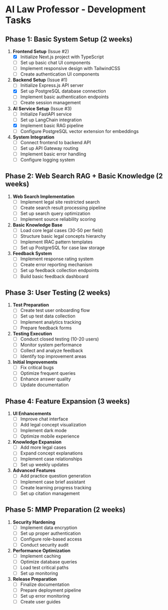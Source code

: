 # AI Law Professor - Development Tasks

## Phase 1: Basic System Setup (2 weeks)

1. **Frontend Setup** (Issue #2)
   - [x] Initialize Next.js project with TypeScript
   - [ ] Set up basic chat UI components
   - [ ] Implement responsive design with TailwindCSS
   - [ ] Create authentication UI components

2. **Backend Setup** (Issue #1)
   - [ ] Initialize Express.js API server
   - [x] Set up PostgreSQL database connection
   - [ ] Implement basic authentication endpoints
   - [ ] Create session management

3. **AI Service Setup** (Issue #3)
   - [ ] Initialize FastAPI service
   - [ ] Set up LangChain integration
   - [x] Implement basic RAG pipeline
   - [ ] Configure PostgreSQL vector extension for embeddings

4. **System Integration**
   - [ ] Connect frontend to backend API
   - [ ] Set up API Gateway routing
   - [ ] Implement basic error handling
   - [ ] Configure logging system

## Phase 2: Web Search RAG + Basic Knowledge (2 weeks)

1. **Web Search Implementation**
   - [ ] Implement legal site restricted search
   - [ ] Create search result processing pipeline
   - [ ] Set up search query optimization
   - [ ] Implement source reliability scoring

2. **Basic Knowledge Base**
   - [ ] Load core legal cases (30-50 per field)
   - [ ] Structure basic legal concepts hierarchy
   - [ ] Implement IRAC pattern templates
   - [ ] Set up PostgreSQL for case law storage

3. **Feedback System**
   - [ ] Implement response rating system
   - [ ] Create error reporting mechanism
   - [ ] Set up feedback collection endpoints
   - [ ] Build basic feedback dashboard

## Phase 3: User Testing (2 weeks)

1. **Test Preparation**
   - [ ] Create test user onboarding flow
   - [ ] Set up test data collection
   - [ ] Implement analytics tracking
   - [ ] Prepare feedback forms

2. **Testing Execution**
   - [ ] Conduct closed testing (10-20 users)
   - [ ] Monitor system performance
   - [ ] Collect and analyze feedback
   - [ ] Identify top improvement areas

3. **Initial Improvements**
   - [ ] Fix critical bugs
   - [ ] Optimize frequent queries
   - [ ] Enhance answer quality
   - [ ] Update documentation

## Phase 4: Feature Expansion (3 weeks)

1. **UI Enhancements**
   - [ ] Improve chat interface
   - [ ] Add legal concept visualization
   - [ ] Implement dark mode
   - [ ] Optimize mobile experience

2. **Knowledge Expansion**
   - [ ] Add more legal cases
   - [ ] Expand concept explanations
   - [ ] Implement case relationships
   - [ ] Set up weekly updates

3. **Advanced Features**
   - [ ] Add practice question generation
   - [ ] Implement case brief assistant
   - [ ] Create learning progress tracking
   - [ ] Set up citation management

## Phase 5: MMP Preparation (2 weeks)

1. **Security Hardening**
   - [ ] Implement data encryption
   - [ ] Set up proper authentication
   - [ ] Configure role-based access
   - [ ] Conduct security audit

2. **Performance Optimization**
   - [ ] Implement caching
   - [ ] Optimize database queries
   - [ ] Load test critical paths
   - [ ] Set up monitoring

3. **Release Preparation**
   - [ ] Finalize documentation
   - [ ] Prepare deployment pipeline
   - [ ] Set up error monitoring
   - [ ] Create user guides
